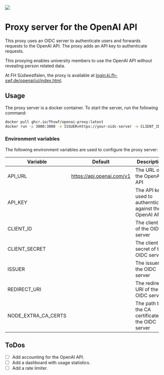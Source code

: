 <img src="https://login.ki.fh-swf.de/argocd/api/badge?name=openai-proxy&revision=true">

# Proxy server for the OpenAI API
This proxy uses an OIDC server to authenticate users and forwards requests 
to the OpenAI API. 
The proxy adds an API key to authenticate requests.

This proxying enables university members to use the OpenAI API without revealing person related data. 

At FH Südwestfalen, the proxy is available at [login.ki.fh-swf.de/openai/ui/index.html](https://login.ki.fh-swf.de/openai/ui/index.html).

## Usage

The proxy server is a docker container. To start the server, run the following command:

```bash
docker pull ghcr.io/fhswf/openai-proxy:latest
docker run -p 3000:3000 -e ISSUER=https://your-oidc-server -e CLIENT_ID=your-client-id -e CLIENT_SECRET=your-client-secret -e OPENAI_API_KEY=your-openai-api-key ghcr.io/fhswf/openai-proxy:latest
```

### Environment variables
The following environment variables are used to configure the proxy server:

| Variable            | Default                    | Description                                              |
|---------------------|----------------------------|----------------------------------------------------------|
| API_URL             | https://api.openai.com/v1  | The URL of the OpenAI API                                |
| API_KEY             |                            | The API key used to authernticate against the OpenAI API |
| CLIENT_ID           |                            | The client id of the OIDC server                         |
| CLIENT_SECRET       |                            | The client secret of the OIDC server                     |   
| ISSUER              |                            | The issuer of the OIDC server                            |
| REDIRECT_URI        |                            | The redirect URI of the OIDC server                      |
| NODE_EXTRA_CA_CERTS |                            | The path to the CA certificate of the OIDC server        |


## ToDos

- [ ] Add accounting for the OpenAI API.
- [ ] Add a dashboard with usage statistics.
- [ ] Add a rate limiter.